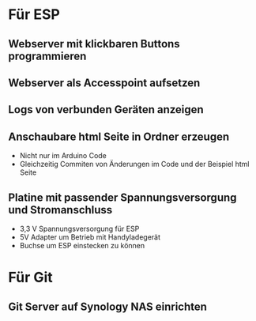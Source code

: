 # Für ESP

## Webserver mit klickbaren Buttons programmieren

## Webserver als Accesspoint aufsetzen

## Logs von verbunden Geräten anzeigen

## Anschaubare html Seite in Ordner erzeugen

* Nicht nur im Arduino Code
* Gleichzeitig Commiten von Änderungen im Code und der Beispiel html Seite

## Platine mit passender Spannungsversorgung und Stromanschluss
 
* 3,3 V Spannungsversorgung für ESP
* 5V Adapter um Betrieb mit Handyladegerät
* Buchse um ESP einstecken zu können


# Für Git

## Git Server auf Synology NAS einrichten
